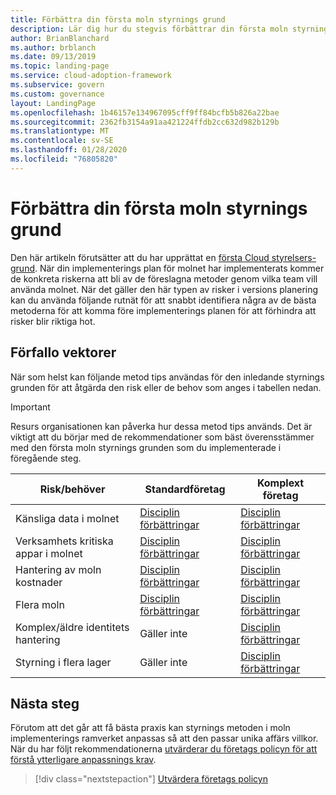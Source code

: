 ```yaml
---
title: Förbättra din första moln styrnings grund
description: Lär dig hur du stegvis förbättrar din första moln styrnings grund.
author: BrianBlanchard
ms.author: brblanch
ms.date: 09/13/2019
ms.topic: landing-page
ms.service: cloud-adoption-framework
ms.subservice: govern
ms.custom: governance
layout: LandingPage
ms.openlocfilehash: 1b46157e134967095cff9ff84bcfb5b826a22bae
ms.sourcegitcommit: 2362fb3154a91aa421224ffdb2cc632d982b129b
ms.translationtype: MT
ms.contentlocale: sv-SE
ms.lasthandoff: 01/28/2020
ms.locfileid: "76805820"
---
```

# <a name="improve-your-initial-cloud-governance-foundation"></a>Förbättra din första moln styrnings grund

Den här artikeln förutsätter att du har upprättat en [första Cloud styrelsers-grund](./initial-foundation.md). När din implementerings plan för molnet har implementerats kommer de konkreta riskerna att bli av de föreslagna metoder genom vilka team vill använda molnet. När det gäller den här typen av risker i versions planering kan du använda följande rutnät för att snabbt identifiera några av de bästa metoderna för att komma före implementerings planen för att förhindra att risker blir riktiga hot.

## <a name="maturity-vectors"></a>Förfallo vektorer

När som helst kan följande metod tips användas för den inledande styrnings grunden för att åtgärda den risk eller de behov som anges i tabellen nedan.

> [!IMPORTANT]
> Resurs organisationen kan påverka hur dessa metod tips används. Det är viktigt att du börjar med de rekommendationer som bäst överensstämmer med den första moln styrnings grunden som du implementerade i föregående steg.

|Risk/behöver | Standardföretag | Komplext företag |
|---|---|---|
|Känsliga data i molnet|[Disciplin förbättringar](./guides/standard/security-baseline-improvement.md)|[Disciplin förbättringar](./guides/complex/security-baseline-improvement.md)|
|Verksamhets kritiska appar i molnet|[Disciplin förbättringar](./guides/standard/resource-consistency-improvement.md)|[Disciplin förbättringar](./guides/complex/resource-consistency-improvement.md)|
|Hantering av moln kostnader|[Disciplin förbättringar](./guides/standard/cost-management-improvement.md)|[Disciplin förbättringar](./guides/complex/cost-management-improvement.md)|
|Flera moln|[Disciplin förbättringar](./guides/standard/multicloud-improvement.md)|[Disciplin förbättringar](./guides/complex/multicloud-improvement.md)|
|Komplex/äldre identitets hantering|Gäller inte|[Disciplin förbättringar](./guides/complex/identity-baseline-improvement.md)|
|Styrning i flera lager|Gäller inte|[Disciplin förbättringar](./guides/complex/multiple-layers-of-governance.md)|

## <a name="next-steps"></a>Nästa steg

Förutom att det går att få bästa praxis kan styrnings metoden i moln implementerings ramverket anpassas så att den passar unika affärs villkor. När du har följt rekommendationerna [utvärderar du företags policyn för att förstå ytterligare anpassnings krav](./corporate-policy.md).

> [!div class="nextstepaction"]
> [Utvärdera företags policyn](./corporate-policy.md)
